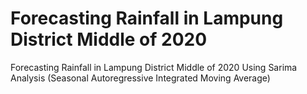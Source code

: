 # Forecasting Rainfall in Lampung District Middle of 2020

Forecasting Rainfall in Lampung District Middle of 2020 Using Sarima Analysis (Seasonal Autoregressive Integrated Moving Average)
